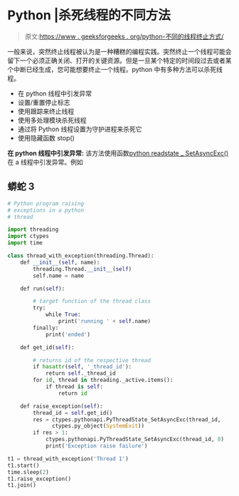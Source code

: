 # Python |杀死线程的不同方法

> 原文:[https://www . geeksforgeeks . org/python-不同的线程终止方式/](https://www.geeksforgeeks.org/python-different-ways-to-kill-a-thread/)

一般来说，突然终止线程被认为是一种糟糕的编程实践。突然终止一个线程可能会留下一个必须正确关闭、打开的关键资源。但是一旦某个特定的时间段过去或者某个中断已经生成，您可能想要终止一个线程。python 中有多种方法可以杀死线程。

*   在 python 线程中引发异常
*   设置/重置停止标志
*   使用跟踪来终止线程
*   使用多处理模块杀死线程
*   通过将 Python 线程设置为守护进程来杀死它
*   使用隐藏函数 stop()

**在 python 线程中引发异常:**
该方法使用函数[python readstate _ SetAsyncExc()](https://docs.python.org/3/c-api/init.html?highlight=pythreadstate_setasyncexc#c.PyThreadState_SetAsyncExc)在 a 线程中引发异常。例如

## 蟒蛇 3

```py
# Python program raising
# exceptions in a python
# thread

import threading
import ctypes
import time

class thread_with_exception(threading.Thread):
    def __init__(self, name):
        threading.Thread.__init__(self)
        self.name = name

    def run(self):

        # target function of the thread class
        try:
            while True:
                print('running ' + self.name)
        finally:
            print('ended')

    def get_id(self):

        # returns id of the respective thread
        if hasattr(self, '_thread_id'):
            return self._thread_id
        for id, thread in threading._active.items():
            if thread is self:
                return id

    def raise_exception(self):
        thread_id = self.get_id()
        res = ctypes.pythonapi.PyThreadState_SetAsyncExc(thread_id,
              ctypes.py_object(SystemExit))
        if res > 1:
            ctypes.pythonapi.PyThreadState_SetAsyncExc(thread_id, 0)
            print('Exception raise failure')

t1 = thread_with_exception('Thread 1')
t1.start()
time.sleep(2)
t1.raise_exception()
t1.join()
```